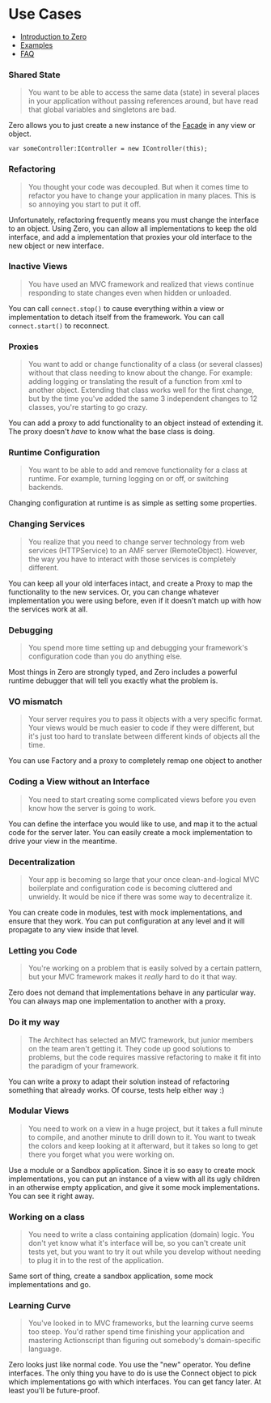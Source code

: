 [intro]: http://github.com/seanhess/zero/tree/master/README.mdown
[usecases]: http://github.com/seanhess/zero/tree/master/doc/UseCases.mdown
[examples]: http://github.com/seanhess/zero/tree/master/doc/Examples.mdown
[faq]: http://github.com/seanhess/zero/tree/master/doc/FAQ.mdown

# Use Cases

* [Introduction to Zero][intro]
* [Examples][examples]
* [FAQ][faq]

### Shared State

> You want to be able to access the same data (state) in several places in your application without passing references around, but have read that global variables and singletons are bad. 

Zero allows you to just create a new instance of the [Facade][faq] in any view or object. 

    var someController:IController = new IController(this);

### Refactoring

> You thought your code was decoupled. But when it comes time to refactor you have to change your application in many places. This is so annoying you start to put it off.

Unfortunately, refactoring frequently means you must change the interface to an object. Using Zero, you can allow all implementations to keep the old interface, and add a implementation that proxies your old interface to the new object or new interface.

### Inactive Views

> You have used an MVC framework and realized that views continue responding to state changes even when hidden or unloaded.

You can call `connect.stop()` to cause everything within a view or implementation to detach itself from the framework. You can call `connect.start()` to reconnect.

### Proxies

> You want to add or change functionality of a class (or several classes) without that class needing to know about the change. For example: adding logging or translating the result of a function from xml to another object. Extending that class works well for the first change, but by the time you've added the same 3 independent changes to 12 classes, you're starting to go crazy. 

You can add a proxy to add functionality to an object instead of extending it. The proxy doesn't _have_ to know what the base class is doing. 

### Runtime Configuration

> You want to be able to add and remove functionality for a class at runtime. For example, turning logging on or off, or switching backends.

Changing configuration at runtime is as simple as setting some properties.

### Changing Services

> You realize that you need to change server technology from web services (HTTPService) to an AMF server (RemoteObject). However, the way you have to interact with those services is completely different.

You can keep all your old interfaces intact, and create a Proxy to map the functionality to the new services. Or, you can change whatever implementation you were using before, even if it doesn't match up with how the services work at all. 

### Debugging 

> You spend more time setting up and debugging your framework's configuration code than you do anything else. 

Most things in Zero are strongly typed, and Zero includes a powerful runtime debugger that will tell you exactly what the problem is. 

### VO mismatch

> Your server requires you to pass it objects with a very specific format. Your views would be much easier to code if they were different, but it's just too hard to translate between different kinds of objects all the time. 

You can use Factory and a proxy to completely remap one object to another

### Coding a View without an Interface

> You need to start creating some complicated views before you even know how the server is going to work. 

You can define the interface you would like to use, and map it to the actual code for the server later. You can easily create a mock implementation to drive your view in the meantime. 

### Decentralization 

> Your app is becoming so large that your once clean-and-logical MVC boilerplate and configuration code is becoming cluttered and unwieldy. It would be nice if there was some way to decentralize it.

You can create code in modules, test with mock implementations, and ensure that they work. You can put configuration at any level and it will propagate to any view inside that level. 

### Letting you Code

> You're working on a problem that is easily solved by a certain pattern, but your MVC framework makes it _really_ hard to do it that way. 

Zero does not demand that implementations behave in any particular way. You can always map one implementation to another with a proxy. 

### Do it my way

> The Architect has selected an MVC framework, but junior members on the team aren't getting it. They code up good solutions to problems, but the code requires massive refactoring to make it fit into the paradigm of your framework. 

You can write a proxy to adapt their solution instead of refactoring something that already works. Of course, tests help either way :)

### Modular Views

> You need to work on a view in a huge project, but it takes a full minute to compile, and another minute to drill down to it. You want to tweak the colors and keep looking at it afterward, but it takes so long to get there you forget what you were working on. 

Use a module or a Sandbox application. Since it is so easy to create mock implementations, you can put an instance of a view with all its ugly children in an otherwise empty application, and give it some mock implementations. You can see it right away. 

### Working on a class

> You need to write a class containing application (domain) logic. You don't yet know what it's interface will be, so you can't create unit tests yet, but you want to try it out while you develop without needing to plug it in to the rest of the application.

Same sort of thing, create a sandbox application, some mock implementations and go. 

### Learning Curve

> You've looked in to MVC frameworks, but the learning curve seems too steep. You'd rather spend time finishing your application and mastering Actionscript than figuring out somebody's domain-specific language.

Zero looks just like normal code. You use the "new" operator. You define interfaces. The only thing you have to do is use the Connect object to pick which implementations go with which interfaces. You can get fancy later. At least you'll be future-proof. 
